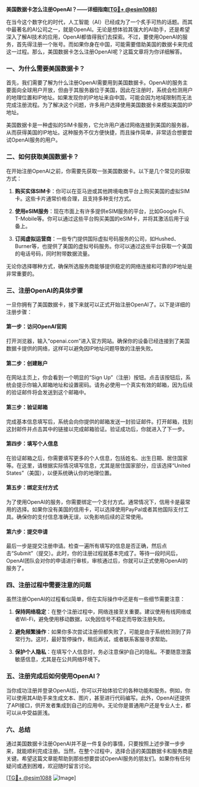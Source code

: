 **美国数据卡怎么注册OpenAI？——详细指南[[TG💪+ @esim1088](https://t.me/s/esim1088)]**

在当今这个数字化的时代，人工智能（AI）已经成为了一个炙手可热的话题。而其中最著名的AI公司之一，就是OpenAI。无论是想体验其强大的AI助手，还是希望深入了解AI技术的应用，OpenAI都值得我们去探索。不过，要使用OpenAI的服务，首先得注册一个账号。而如果你身在中国，可能需要借助美国的数据卡来完成这一过程。那么，美国数据卡怎么注册OpenAI呢？这篇文章将为你详细解答。

### 一、为什么需要美国数据卡？

首先，我们需要了解为什么注册OpenAI需要用到美国数据卡。OpenAI的服务主要面向全球用户开放，但由于其服务器位于美国，因此在注册时，系统会检测用户的地理位置和IP地址。如果发现你的IP地址来自中国，可能会因为地域限制而无法完成注册流程。为了解决这个问题，许多用户选择使用美国数据卡来模拟美国的IP地址。

美国数据卡是一种虚拟的SIM卡服务，它允许用户通过网络连接到美国的服务器，从而获得美国的IP地址。这种服务不仅方便快捷，而且操作简单，非常适合想要尝试OpenAI服务的用户。

### 二、如何获取美国数据卡？

在开始注册OpenAI之前，你需要先获取一张美国数据卡。以下是几个常见的获取方式：

1. **购买实体SIM卡**：你可以在亚马逊或其他跨境电商平台上购买美国的虚拟SIM卡。这些卡片通常价格合理，且支持多种支付方式。

2. **使用eSIM服务**：现在市面上有许多提供eSIM服务的平台，比如Google Fi、T-Mobile等。你可以通过这些平台购买美国的eSIM卡，并将其激活后用于设备上。

3. **订阅虚拟运营商**：一些专门提供国际虚拟号码服务的公司，如Hushed、Burner等，也提供了美国的虚拟号码服务。你可以通过这些平台获取一个美国的电话号码，同时附带数据流量。

无论你选择哪种方式，确保所选服务商能够提供稳定的网络连接和可靠的IP地址是非常重要的。

### 三、注册OpenAI的具体步骤

一旦你拥有了美国数据卡，接下来就可以正式开始注册OpenAI了。以下是详细的注册步骤：

#### 第一步：访问OpenAI官网

打开浏览器，输入“openai.com”进入官方网站。确保你的设备已经连接到了美国数据卡提供的网络，这样可以避免因IP地址问题导致的注册失败。

#### 第二步：创建账户

在网站主页上，你会看到一个明显的“Sign Up”（注册）按钮。点击该按钮后，系统会提示你输入邮箱地址和设置密码。请务必使用一个真实有效的邮箱，因为后续的验证邮件将会发送到这个邮箱中。

#### 第三步：验证邮箱

完成基本信息填写后，系统会向你提供的邮箱发送一封验证邮件。打开邮箱，找到这封邮件并点击其中的链接以完成邮箱验证。验证成功后，你就进入了下一步。

#### 第四步：填写个人信息

在验证邮箱之后，你需要填写更多的个人信息，包括姓名、出生日期、居住国家等。在这里，请根据实际情况填写信息，尤其是居住国家部分，应该选择“United States”（美国），以便系统确认你的地理位置。

#### 第五步：绑定支付方式

为了使用OpenAI的服务，你需要绑定一个支付方式。通常情况下，信用卡是最常用的选择。如果你没有美国的信用卡，可以选择使用PayPal或者其他国际支付工具。确保你的支付信息准确无误，以免影响后续的正常使用。

#### 第六步：提交申请

最后一步是提交注册申请。检查一遍所有填写的信息是否正确，然后点击“Submit”（提交）。此时，你的注册过程就基本完成了。等待一段时间后，OpenAI团队会对你的申请进行审核，审核通过后，你就可以正式使用OpenAI的服务了。

### 四、注册过程中需要注意的问题

虽然注册OpenAI的过程看似简单，但在实际操作中还是有一些细节需要注意：

1. **保持网络稳定**：在整个注册过程中，网络连接至关重要。建议使用有线网络或者Wi-Fi，避免使用移动数据，以免因信号不稳定而导致注册失败。

2. **避免频繁操作**：如果你多次尝试注册但都失败了，可能是由于系统检测到了异常行为。这时，最好暂停操作，稍后再试，或者联系客服寻求帮助。

3. **保护个人隐私**：在填写个人信息时，务必注意保护自己的隐私。不要随意泄露敏感信息，尤其是在公共网络环境下。

### 五、注册完成后如何使用OpenAI？

当你成功注册并登录OpenAI后，你可以开始体验它的各种功能和服务。例如，你可以使用其AI助手来生成文本、图片，甚至进行代码编写。此外，OpenAI还提供了API接口，供开发者集成到自己的应用中。无论你是普通用户还是专业人士，都可以从中受益匪浅。

### 六、总结

通过美国数据卡注册OpenAI并不是一件复杂的事情，只要按照上述步骤一步步来，就能顺利完成注册。当然，在整个过程中，选择合适的美国数据卡和服务商是关键。希望这篇文章能帮助到那些想要尝试OpenAI服务的朋友们。如果你有任何疑问或遇到困难，欢迎随时留言讨论。

[[TG💪+ @esim1088](https://t.me/s/esim1088) ![Image](https://i.postimg.cc/4NQfJmqS/Snipaste-2025-05-13-00-14-12.png)]